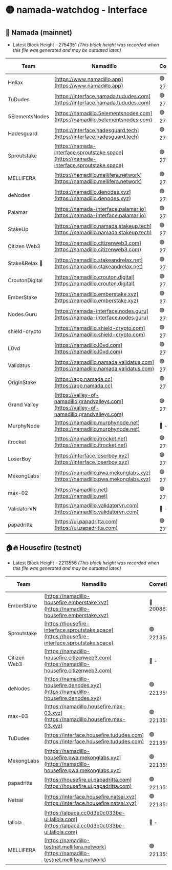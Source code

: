 # 🟡 namada-watchdog - Interface

## 🚀 Namada (mainnet)
- Latest Block Height - 2754351 *(This block height was recorded when this file was generated and may be outdated later.)*

| Team | Namadillo | CometBFT | Indexer | MASP Indexer |
|-|-|-|-|-|
| Heliax | [https://www.namadillo.app](https://www.namadillo.app) | 🟢 2754328 | 🟢 2754328 | 🟢 2754328 |
| TuDudes | [https://interface.namada.tududes.com](https://interface.namada.tududes.com) | 🟢 2754328 | 🟢 2754328 | 🟢 2754328 |
| 5ElementsNodes | [https://namadillo.5elementsnodes.com](https://namadillo.5elementsnodes.com) | 🟢 2754329 | 🟢 2754328 | 🟢 2754329 |
| Hadesguard | [https://interface.hadesguard.tech](https://interface.hadesguard.tech) | 🟢 2754329 | 🟢 2754329 | 🟢 2754329 |
| Sproutstake | [https://namada-interface.sproutstake.space](https://namada-interface.sproutstake.space) | 🟢 2754330 | 🟢 2754330 | 🟢 2754330 |
| MELLIFERA | [https://namadillo.mellifera.network](https://namadillo.mellifera.network) | 🟢 2754331 | 🟢 2754331 | 🟢 2754331 |
| deNodes | [https://namadillo.denodes.xyz](https://namadillo.denodes.xyz) | 🟢 2754332 | 🟢 2754332 | 🟢 2754332 |
| Palamar | [https://namada-interface.palamar.io](https://namada-interface.palamar.io) | 🟢 2754333 | 🟢 2754333 | 🟢 2754333 |
| StakeUp | [https://namadillo.namada.stakeup.tech](https://namadillo.namada.stakeup.tech) | 🟢 2754334 | 🟢 2754334 | 🟢 2754334 |
| Citizen Web3 | [https://namadillo.citizenweb3.com](https://namadillo.citizenweb3.com) | 🟢 2754335 | 🟢 2754334 | 🟢 2754335 |
| Stake&Relax 🦥 | [https://namadillo.stakeandrelax.net](https://namadillo.stakeandrelax.net) | 🟢 2754335 | 🟢 2754335 | 🟢 2754335 |
| CroutonDigital | [https://namadillo.crouton.digital](https://namadillo.crouton.digital) | 🟢 2754336 | 🟢 2754336 | 🟢 2754336 |
| EmberStake | [https://namadillo.emberstake.xyz](https://namadillo.emberstake.xyz) | 🟢 2754337 | 🟢 2754337 | 🟢 2754337 |
| Nodes.Guru | [https://namada-interface.nodes.guru](https://namada-interface.nodes.guru) | 🟢 2754337 | 🟢 2754337 | 🟢 2754338 |
| shield-crypto | [https://namadillo.shield-crypto.com](https://namadillo.shield-crypto.com) | 🟢 2754338 | 🟢 2754338 | 🟢 2754338 |
| L0vd | [https://namadillo.l0vd.com](https://namadillo.l0vd.com) | 🟢 2754342 | 🟢 2754341 | 🟢 2754342 |
| Validatus | [https://namadillo.namada.validatus.com](https://namadillo.namada.validatus.com) | 🟢 2754343 | 🟢 2754342 | 🟢 2754343 |
| OriginStake | [https://app.namada.cc](https://app.namada.cc) | 🟢 2754343 | 🟢 2754343 | 🟢 2754343 |
| Grand Valley | [https://valley-of-namadillo.grandvalleys.com](https://valley-of-namadillo.grandvalleys.com) | 🟢 2754344 | 🟢 2754344 | 🟢 2754344 |
| MurphyNode | [https://namadillo.murphynode.net](https://namadillo.murphynode.net) | 🔴 - | 🔴 - | 🔴 - |
| itrocket | [https://namadillo.itrocket.net](https://namadillo.itrocket.net) | 🟢 2754346 | 🟢 2754346 | 🟢 2754347 |
| LoserBoy | [https://interface.loserboy.xyz](https://interface.loserboy.xyz) | 🟢 2754347 | 🟢 2754347 | 🟢 2754347 |
| MekongLabs | [https://namadillo.pwa.mekonglabs.xyz](https://namadillo.pwa.mekonglabs.xyz) | 🟢 2754348 | 🟢 2754348 | 🟢 2754348 |
| max-02 | [https://namadillo.net](https://namadillo.net) | 🟢 2754348 | 🟢 2754348 | 🟢 2754348 |
| ValidatorVN | [https://namadillo.validatorvn.com](https://namadillo.validatorvn.com) | 🔴 - | 🔴 - | 🔴 - |
| papadritta | [https://ui.papadritta.com](https://ui.papadritta.com) | 🟢 2754351 | 🟢 2754351 | 🟢 2754351 |

## 🏠🔥 Housefire (testnet)
- Latest Block Height - 2213556 *(This block height was recorded when this file was generated and may be outdated later.)*

| Team | Namadillo | CometBFT | Indexer | MASP Indexer |
|-|-|-|-|-|
| EmberStake | [https://namadillo-housefire.emberstake.xyz](https://namadillo-housefire.emberstake.xyz) | 🔴 2008636 | 🔴 - | 🔴 - |
| Sproutstake | [https://housefire-interface.sproutstake.space](https://housefire-interface.sproutstake.space) | 🟢 2213549 | 🟢 2213549 | 🟢 2213549 |
| Citizen Web3 | [https://namadillo-housefire.citizenweb3.com](https://namadillo-housefire.citizenweb3.com) | 🔴 - | 🟢 2213551 | 🟢 2213551 |
| deNodes | [https://namadillo-housefire.denodes.xyz](https://namadillo-housefire.denodes.xyz) | 🟢 2213551 | 🟢 2213551 | 🟢 2213551 |
| max-03 | [https://namadillo.housefire.max-03.xyz](https://namadillo.housefire.max-03.xyz) | 🟢 2213552 | 🔴 2167206 | 🟢 2213552 |
| TuDudes | [https://interface.housefire.tududes.com](https://interface.housefire.tududes.com) | 🟢 2213553 | 🟢 2213553 | 🟢 2213553 |
| MekongLabs | [https://namadillo-housefire.pwa.mekonglabs.xyz](https://namadillo-housefire.pwa.mekonglabs.xyz) | 🟢 2213553 | 🟢 2213553 | 🟢 2213553 |
| papadritta | [https://housefire.ui.papadritta.com](https://housefire.ui.papadritta.com) | 🟢 2213554 | 🟢 2213554 | 🟢 2213554 |
| Natsai | [https://interface.housefire.natsai.xyz](https://interface.housefire.natsai.xyz) | 🟢 2213554 | 🟢 2213554 | 🟢 2213554 |
| laliola | [https://alpaca.cc0d3e0c033be-ui.laliola.com](https://alpaca.cc0d3e0c033be-ui.laliola.com) | 🔴 - | 🔴 - | 🔴 - |
| MELLIFERA | [https://namadillo-testnet.mellifera.network](https://namadillo-testnet.mellifera.network) | 🟢 2213556 | 🟢 2213556 | 🟢 2213556 |

